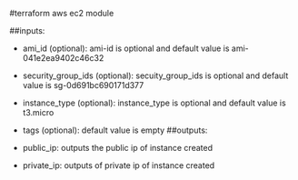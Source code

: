 #terraform aws ec2 module 

##inputs:

* ami_id (optional): ami-id is optional and default value is ami-041e2ea9402c46c32
* security_group_ids (optional): secuity_group_ids is optional and default value is sg-0d691bc690171d377
* instance_type (optional): instance_type is optional and default value is t3.micro
* tags (optional): default value is empty
##outputs:

* public_ip: outputs the public ip of instance created
* private_ip: outputs of private ip of instance created 
